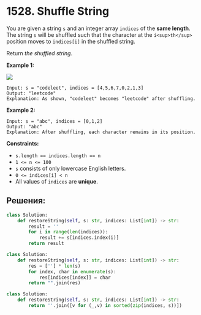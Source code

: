 # 1528. Shuffle String

You are given a string `s` and an integer array `indices` of the **same length**. The string `s` will be shuffled such that the character at the `i<sup>th</sup>` position moves to `indices[i]` in the shuffled string.

Return _the shuffled string_.

**Example 1:**

![](https://assets.leetcode.com/uploads/2020/07/09/q1.jpg)

```
Input: s = "codeleet", indices = [4,5,6,7,0,2,1,3]
Output: "leetcode"
Explanation: As shown, "codeleet" becomes "leetcode" after shuffling.

```

**Example 2:**

```
Input: s = "abc", indices = [0,1,2]
Output: "abc"
Explanation: After shuffling, each character remains in its position.

```

**Constraints:**

-   `s.length == indices.length == n`
-   `1 <= n <= 100`
-   `s` consists of only lowercase English letters.
-   `0 <= indices[i] < n`
-   All values of `indices` are **unique**.



## Решения:

```python
class Solution:
    def restoreString(self, s: str, indices: List[int]) -> str:
        result = ''
        for i in range(len(indices)):
            result += s[indices.index(i)]
        return result
```

```python
class Solution:
    def restoreString(self, s: str, indices: List[int]) -> str:
        res = [''] * len(s)
        for index, char in enumerate(s):
            res[indices[index]] = char
        return "".join(res)
```

```python
class Solution:
    def restoreString(self, s: str, indices: List[int]) -> str:
        return ''.join([v for (_,v) in sorted(zip(indices, s))])
```